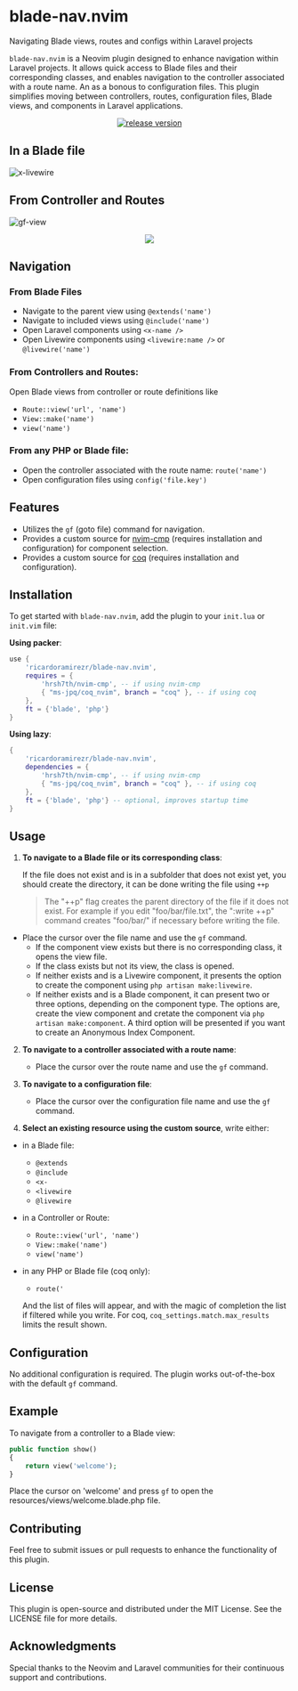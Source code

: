 # blade-nav.nvim
Navigating Blade views, routes and configs within Laravel projects

`blade-nav.nvim` is a Neovim plugin designed to enhance navigation within 
Laravel projects. It allows quick access to Blade files and their corresponding
classes, and enables navigation to the controller associated with a route name.
An as a bonous to configuration files.
This plugin simplifies moving between controllers, routes, configuration files,
Blade views, and components in Laravel applications.

<p align="center">
  <a href="https://github.com/ricardoramirezr/blade-nav.nvim/releases">
    <img src="https://img.shields.io/github/v/release/ricardoramirezr/blade-nav.nvim?style=plastic&labelColor=darkred&display_name=tag" alt="release version">
  </a>
</p>

## In a Blade file

![x-livewire](https://github.com/RicardoRamirezR/blade-nav.nvim/assets/6526545/8e10106f-d28e-40dc-b0df-c45f0f842980)

## From Controller and Routes

![gf-view](https://github.com/RicardoRamirezR/blade-nav.nvim/assets/6526545/e6ddb3ec-829f-4055-b8d1-581635bfb18c)

<p align="center">
    <a href="https://dotfyle.com/plugins/RicardoRamirezR/blade-nav.nvim">
        <img src="https://dotfyle.com/plugins/RicardoRamirezR/blade-nav.nvim/shield" />
    </a>
</p>

## Navigation

### From Blade Files

- Navigate to the parent view using `@extends('name')`
- Navigate to included views using `@include('name')`
- Open Laravel components using `<x-name />`
- Open Livewire components using `<livewire:name />` or `@livewire('name')`

### From Controllers and Routes:

Open Blade views from controller or route definitions like 
- `Route::view('url', 'name')`
- `View::make('name')`
- `view('name')`

### From any PHP or Blade file:
- Open the controller associated with the route name: `route('name')`
- Open configuration files using `config('file.key')`

## Features

- Utilizes the `gf` (goto file) command for navigation.
- Provides a custom source for [nvim-cmp](https://github.com/hrsh7th/nvim-cmp)
  (requires installation and configuration) for component selection.
- Provides a custom source for [coq](https://github.com/ms-jpq/coq_nvim) (requires
  installation and configuration).

## Installation

To get started with `blade-nav.nvim`, add the plugin to your `init.lua` or `init.vim` file:

**Using packer**:

```lua
use {
    'ricardoramirezr/blade-nav.nvim',
    requires = {
        'hrsh7th/nvim-cmp', -- if using nvim-cmp
        { "ms-jpq/coq_nvim", branch = "coq" }, -- if using coq
    },
    ft = {'blade', 'php'}
}
```
    
**Using lazy**:

```lua
{
    'ricardoramirezr/blade-nav.nvim',
    dependencies = {
        'hrsh7th/nvim-cmp', -- if using nvim-cmp
        { "ms-jpq/coq_nvim", branch = "coq" }, -- if using coq
    },
    ft = {'blade', 'php'} -- optional, improves startup time
}
```

## Usage

1. **To navigate to a Blade file or its corresponding class**:
   
    If the file does not exist and is in a subfolder that does not exist yet,
    you should create the directory, it can be done writing the file using `++p`  

    > The "++p" flag creates the parent directory of the file if it does not exist.
    > For example if you edit "foo/bar/file.txt", the ":write ++p" command creates
    >"foo/bar/" if necessary before writing the file.

  - Place the cursor over the file name and use the `gf` command.
    - If the component view exists but there is no corresponding class, it 
    opens the view file.
    - If the class exists but not its view, the class is opened.
    - If neither exists and is a Livewire component, it presents the option to
    create the component using `php artisan make:livewire`.
    - If neither exists and is a Blade component, it can present two or three
    options, depending on the component type. The options are, create the view
    component and cretate the component via `php artisan make:component`. A
    third option will be presented if you want to create an Anonymous Index Component.

2. **To navigate to a controller associated with a route name**:
    - Place the cursor over the route name and use the `gf` command.

3. **To navigate to a configuration file**:
    - Place the cursor over the configuration file name and use the `gf` command.

4. **Select an existing resource using the custom source**, write either:
  - in a Blade file:
    - `@extends`
    - `@include`
    - `<x-`
    - `<livewire`
    - `@livewire`

  - in a Controller or Route:
    - `Route::view('url', 'name')`
    - `View::make('name')`
    - `view('name')`

  - in any PHP or Blade file (coq only):
    - `route('`

    And the list of files will appear, and with the magic of completion the
    list if filtered while you write. For coq, `coq_settings.match.max_results`
    limits the result shown.
    
## Configuration

No additional configuration is required. The plugin works out-of-the-box with the default `gf` command.

## Example

To navigate from a controller to a Blade view:
```php
public function show()
{
    return view('welcome');
}
```

Place the cursor on 'welcome' and press `gf` to open the resources/views/welcome.blade.php file.

## Contributing

Feel free to submit issues or pull requests to enhance the functionality of this plugin.

## License

This plugin is open-source and distributed under the MIT License. See the LICENSE file for more details.

## Acknowledgments

Special thanks to the Neovim and Laravel communities for their continuous support and contributions.
